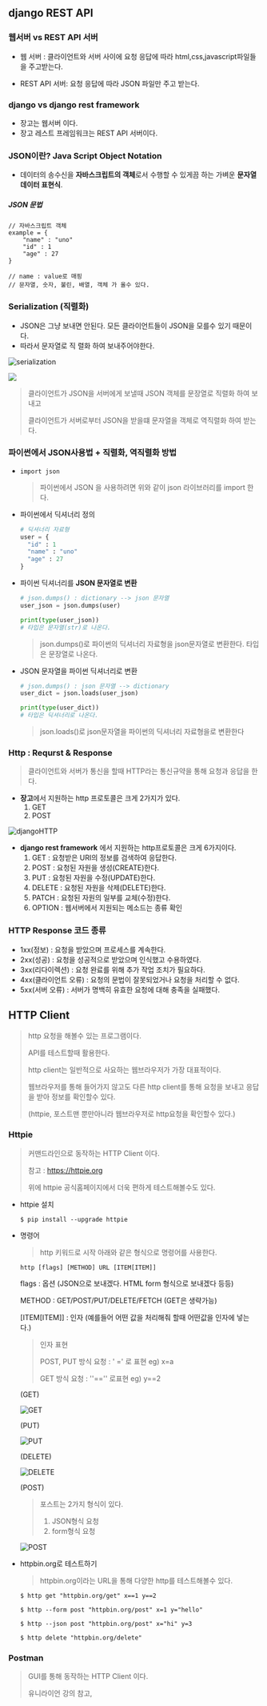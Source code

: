 ## django REST API 

### 웹서버 vs REST API 서버

- 웹 서버 : 클라이언트와 서버 사이에 요청 응답에 따라 html,css,javascript파일들을 주고받는다.

- REST API 서버: 요청 응답에 따라 JSON 파일만 주고 받는다.



### django vs django rest framework

- 장고는 웹서버 이다.
- 장고 레스트 프레임워크는 REST API 서버이다.



### JSON이란? Java Script Object Notation

- 데이터의 송수신을 **자바스크립트의 객체**로서 수행할 수 있게끔 하는 가벼운 **문자열 데이터 표현식**.

##### JSON 문법

```
// 자바스크립트 객체
example = {
	"name" : "uno"
	"id" : 1
	"age" : 27
}

// name : value로 매핑
// 문자열, 숫자, 불린, 배열, 객체 가 올수 있다.
```



### Serialization (직렬화)

- JSON은 그냥 보내면 안된다. 모든 클라이언트들이 JSON을 모를수 있기 때문이다.
- 따라서 문자열로 직 렬화 하여 보내주어야한다.

![serialization](./images/serialization.png)

![](./images/serialization2.png)

> 클라이언트가 JSON을 서버에게 보낼때 JSON 객체를 문장열로 직렬화 하여 보내고 
>
> 클라이언트가 서버로부터 JSON을 받을떄 문자열을 객체로 역직렬화 하여 받는다.



### 파이썬에서 JSON사용법 + 직렬화, 역직렬화 방법

- `import json`

  > 파이썬에서 JSON 을 사용하려면 위와 같이 json 라이브러리를 import 한다.

- 파이썬에서 딕셔너리 정의 

  ```python
  # 딕셔너리 자료형
  user = {
    "id" : 1
    "name" : "uno"
    "age" : 27
  }
  ```

  

- 파이썬 딕셔너리를 **JSON 문자열로 변환** 

  ```python
  # json.dumps() : dictionary --> json 문자열
  user_json = json.dumps(user)
  
  print(type(user_json))
  # 타입은 문자열(str)로 나온다.
  ```

  > json.dumps()로 파이썬의 딕셔너리 자료형을 json문자열로 변환한다. 타입은 문장열로 나온다.

  

- JSON 문자열을 파이썬 딕셔너리로 변환

  ```python
  # json.dumps() : json 문자열 --> dictionary 
  user_dict = json.loads(user_json)
  
  print(type(user_dict))
  # 타입은 딕셔너리로 나온다.
  ```

  >  json.loads()로  json문자열을 파이썬의 딕셔너리 자료형을로 변환한다



### Http : Requrst & Response

> 클라이언트와 서버가 통신을 할때 HTTP라는 통신규약을 통해 요청과 응답을 한다.

- **장고**에서 지원하는 http 프로토콜은 크게 2가지가 있다.
  1. GET
  2. POST

![djangoHTTP](./images/djangoHTTP.png)



- **django rest framework** 에서 지원하는 http프로토콜은 크게 6가지이다.
  1. GET : 요청받은 URI의 정보를 검색하여 응답한다.
  2. POST : 요청된 자원을 생성(CREATE)한다.
  3. PUT : 요청된 자원을 수정(UPDATE)한다.
  4. DELETE : 요청된 자원을 삭제(DELETE)한다.
  5. PATCH : 요청된 자원의 일부를 교체(수정)한다.
  6. OPTION : 웹서버에서 지원되는 메소드는 종류 확인



### HTTP Response 코드 종류

- 1xx(정보) : 요청을 받았으며 프로세스를 계속한다.
- 2xx(성공) : 요청을 성공적으로 받았으며 인식했고 수용하였다.
- 3xx(리다이렉션) : 요청 완료를 위해 추가 작업 조치가 필요하다.
- 4xx(클라이언트 오류) : 요청의 문법이 잘못되었거나 요청을 처리할 수 없다.
- 5xx(서버 오류) : 서버가 명백히 유효한 요청에 대해 충족을 실패했다.



## HTTP Client

> http 요청을 해볼수 있는 프로그램이다.
>
> API를 테스트할때 활용한다.
>
> http client는 일반적으로 사요하는 웹브라우저가 가장 대표적이다.
>
> 웹브라우저를 통해 들어가지 않고도 다른 http client를 통해 요청을 보내고 응답을 받아 정보를 확인할수 있다.
>
> (httpie, 포스트맨 뿐만아니라 웹브라우저로 http요청을 확인할수 있다.)

### Httpie

> 커맨드라인으로 동작하는 HTTP Client 이다.
>
> 참고 : https://httpie.org
>
> 위에 httpie 공식홈페이지에서 더욱 편하게 테스트해볼수도 있다.

- httpie 설치

  ```
  $ pip install --upgrade httpie
  ```

- 명령어

  > http 키워드로 시작
  > 아래와 같은 형식으로 명령어를 사용한다.

  ```
  http [flags] [METHOD] URL [ITEM[ITEM]]
  ```

  flags : 옵션 (JSON으로 보내겠다. HTML form 형식으로 보내겠다 등등)

  METHOD : GET/POST/PUT/DELETE/FETCH (GET은 생략가능)

  [ITEM[ITEM]] : 인자 (예를들어 어떤 값을 처리해줘 할때 어떤값을 인자에 넣는다.)

  > 인자 표현
  >
  > POST, PUT 방식 요청 : ' =' 로 표현 eg)  x=a
  >
  > GET 방식 요청 : ''=='' 로표현 eg)  y==2

  (GET)

  ![GET](./images/GET.png)

  (PUT)

  ![PUT](./images/PUT.png)

  (DELETE)

  ![DELETE](./images/DELETE.png)

  (POST)

  > 포스트는 2가지 형식이 있다.
  >
  > 1. JSON형식 요청
  > 2. form형식 요청

  ![POST](./images/POST.png)

- httpbin.org로 테스트하기

  > httpbin.org이라는 URL을 통해 다양한 http를 테스트해볼수 있다.

  ```
  $ http get "httpbin.org/get" x==1 y==2
  ```

  ```
  $ http --form post "httpbin.org/post" x=1 y="hello"
  ```

  ```
  $ http --json post "httpbin.org/post" x="hi" y=3
  ```

  ```
  $ http delete "httpbin.org/delete"
  ```

  

### Postman

> GUI를 통해 동작하는 HTTP Client 이다.
>
> 유니라이언 강의 참고,

